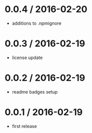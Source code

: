 0.0.4 / 2016-02-20
==================
  * additions to .npmignore

0.0.3 / 2016-02-19
==================
  * license update
  
0.0.2 / 2016-02-19
==================
  * readme badges setup
  
0.0.1 / 2016-02-19
==================

  * first release
